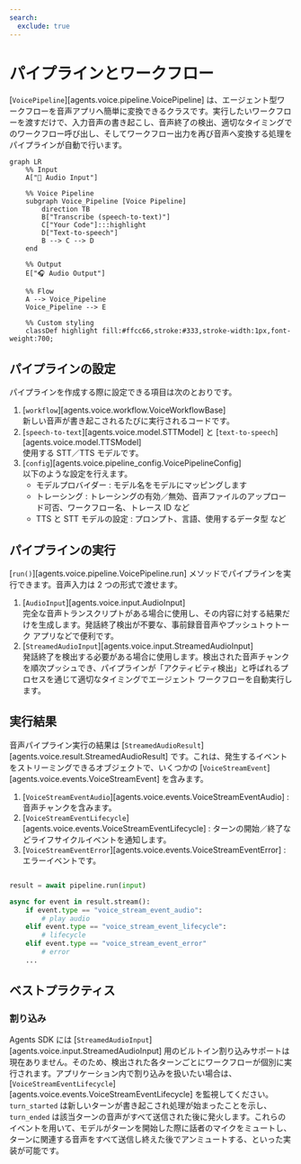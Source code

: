 ```yaml
---
search:
  exclude: true
---
```

# パイプラインとワークフロー

[`VoicePipeline`][agents.voice.pipeline.VoicePipeline] は、エージェント型ワークフローを音声アプリへ簡単に変換できるクラスです。実行したいワークフローを渡すだけで、入力音声の書き起こし、音声終了の検出、適切なタイミングでのワークフロー呼び出し、そしてワークフロー出力を再び音声へ変換する処理をパイプラインが自動で行います。

```mermaid
graph LR
    %% Input
    A["🎤 Audio Input"]

    %% Voice Pipeline
    subgraph Voice_Pipeline [Voice Pipeline]
        direction TB
        B["Transcribe (speech-to-text)"]
        C["Your Code"]:::highlight
        D["Text-to-speech"]
        B --> C --> D
    end

    %% Output
    E["🎧 Audio Output"]

    %% Flow
    A --> Voice_Pipeline
    Voice_Pipeline --> E

    %% Custom styling
    classDef highlight fill:#ffcc66,stroke:#333,stroke-width:1px,font-weight:700;

```

## パイプラインの設定

パイプラインを作成する際に設定できる項目は次のとおりです。

1. [`workflow`][agents.voice.workflow.VoiceWorkflowBase]  
   新しい音声が書き起こされるたびに実行されるコードです。  
2. [`speech-to-text`][agents.voice.model.STTModel] と [`text-to-speech`][agents.voice.model.TTSModel]  
   使用する STT／TTS モデルです。  
3. [`config`][agents.voice.pipeline_config.VoicePipelineConfig]  
   以下のような設定を行えます。  
    - モデルプロバイダー : モデル名をモデルにマッピングします  
    - トレーシング : トレーシングの有効／無効、音声ファイルのアップロード可否、ワークフロー名、トレース ID など  
    - TTS と STT モデルの設定 : プロンプト、言語、使用するデータ型 など  

## パイプラインの実行

[`run()`][agents.voice.pipeline.VoicePipeline.run] メソッドでパイプラインを実行できます。音声入力は 2 つの形式で渡せます。

1. [`AudioInput`][agents.voice.input.AudioInput]  
   完全な音声トランスクリプトがある場合に使用し、その内容に対する結果だけを生成します。発話終了検出が不要な、事前録音音声やプッシュトゥトーク アプリなどで便利です。  
2. [`StreamedAudioInput`][agents.voice.input.StreamedAudioInput]  
   発話終了を検出する必要がある場合に使用します。検出された音声チャンクを順次プッシュでき、パイプラインが「アクティビティ検出」と呼ばれるプロセスを通じて適切なタイミングでエージェント ワークフローを自動実行します。  

## 実行結果

音声パイプライン実行の結果は [`StreamedAudioResult`][agents.voice.result.StreamedAudioResult] です。これは、発生するイベントをストリーミングできるオブジェクトで、いくつかの [`VoiceStreamEvent`][agents.voice.events.VoiceStreamEvent] を含みます。

1. [`VoiceStreamEventAudio`][agents.voice.events.VoiceStreamEventAudio] : 音声チャンクを含みます。  
2. [`VoiceStreamEventLifecycle`][agents.voice.events.VoiceStreamEventLifecycle] : ターンの開始／終了などライフサイクルイベントを通知します。  
3. [`VoiceStreamEventError`][agents.voice.events.VoiceStreamEventError] : エラーイベントです。  

```python

result = await pipeline.run(input)

async for event in result.stream():
    if event.type == "voice_stream_event_audio":
        # play audio
    elif event.type == "voice_stream_event_lifecycle":
        # lifecycle
    elif event.type == "voice_stream_event_error"
        # error
    ...
```

## ベストプラクティス

### 割り込み

Agents SDK には [`StreamedAudioInput`][agents.voice.input.StreamedAudioInput] 用のビルトイン割り込みサポートは現在ありません。そのため、検出された各ターンごとにワークフローが個別に実行されます。アプリケーション内で割り込みを扱いたい場合は、[`VoiceStreamEventLifecycle`][agents.voice.events.VoiceStreamEventLifecycle] を監視してください。  
`turn_started` は新しいターンが書き起こされ処理が始まったことを示し、`turn_ended` は該当ターンの音声がすべて送信された後に発火します。これらのイベントを用いて、モデルがターンを開始した際に話者のマイクをミュートし、ターンに関連する音声をすべて送信し終えた後でアンミュートする、といった実装が可能です。